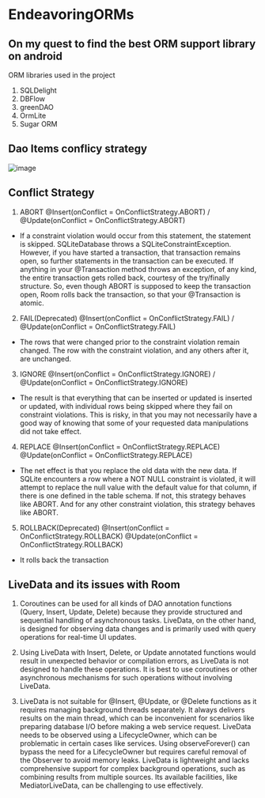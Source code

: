 # EndeavoringORMs
## On my quest to find the best ORM support library on android

ORM libraries used in the project 
1. SQLDelight 
2. DBFlow
3. greenDAO
4. OrmLite
5. Sugar ORM


## Dao Items conflicy strategy
![image](https://github.com/mahmood199/EndeavoringORMs/assets/58071934/a44dd282-b0e8-4a6c-9737-d2529875806c)

## Conflict Strategy 
1. ABORT @Insert(onConflict = OnConflictStrategy.ABORT) / @Update(onConflict = OnConflictStrategy.ABORT)
 - If a constraint violation would occur from this statement, the statement is skipped. SQLiteDatabase throws a SQLiteConstraintException. However, if you have started a transaction, that transaction remains open, so further statements in the transaction can be executed. If anything in your @Transaction method throws an exception, of any kind, the entire transaction gets rolled back, courtesy of the try/finally structure. So, even though ABORT is supposed to keep the transaction open, Room rolls back the transaction, so that your @Transaction is atomic.

2. FAIL(Deprecated) @Insert(onConflict = OnConflictStrategy.FAIL) / @Update(onConflict = OnConflictStrategy.FAIL)
 - The rows that were changed prior to the constraint violation remain changed. The row with the constraint violation, and any others after it, are unchanged.

3. IGNORE @Insert(onConflict = OnConflictStrategy.IGNORE) / @Update(onConflict = OnConflictStrategy.IGNORE)
 - The result is that everything that can be inserted or updated is inserted or updated, with individual rows being skipped where they fail on constraint violations. This is risky, in that you may not necessarily have a good way of knowing that some of your requested data manipulations did not take effect.

4. REPLACE @Insert(onConflict = OnConflictStrategy.REPLACE) @Update(onConflict = OnConflictStrategy.REPLACE)
 - The net effect is that you replace the old data with the new data. If SQLite encounters a row where a NOT NULL constraint is violated, it will attempt to replace the null value with the default value for that column, if there is one defined in the table schema. If not, this strategy behaves like ABORT. And for any other constraint violation, this strategy behaves like ABORT.

5. ROLLBACK(Deprecated) @Insert(onConflict = OnConflictStrategy.ROLLBACK) @Update(onConflict = OnConflictStrategy.ROLLBACK)
 - It rolls back the transaction



## LiveData and its issues with Room
1. Coroutines can be used for all kinds of DAO annotation functions (Query, Insert, Update, Delete) because they provide structured and sequential handling of asynchronous tasks. LiveData, on the other hand, is designed for observing data changes and is primarily used with query operations for real-time UI updates.

2. Using LiveData with Insert, Delete, or Update annotated functions would result in unexpected behavior or compilation errors, as LiveData is not designed to handle these operations. It is best to use coroutines or other asynchronous mechanisms for such operations without involving LiveData.

3. LiveData is not suitable for @Insert, @Update, or @Delete functions as it requires managing background threads separately. It always delivers results on the main thread, which can be inconvenient for scenarios like preparing database I/O before making a web service request. LiveData needs to be observed using a LifecycleOwner, which can be problematic in certain cases like services. Using observeForever() can bypass the need for a LifecycleOwner but requires careful removal of the Observer to avoid memory leaks. LiveData is lightweight and lacks comprehensive support for complex background operations, such as combining results from multiple sources. Its available facilities, like MediatorLiveData, can be challenging to use effectively.
